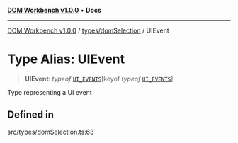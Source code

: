 [**DOM Workbench v1.0.0**](../../../README.md) • **Docs**

***

[DOM Workbench v1.0.0](../../../modules.md) / [types/domSelection](../README.md) / UIEvent

# Type Alias: UIEvent

> **UIEvent**: *typeof* [`UI_EVENTS`](../variables/UI_EVENTS.md)\[keyof *typeof* [`UI_EVENTS`](../variables/UI_EVENTS.md)\]

Type representing a UI event

## Defined in

src/types/domSelection.ts:63
